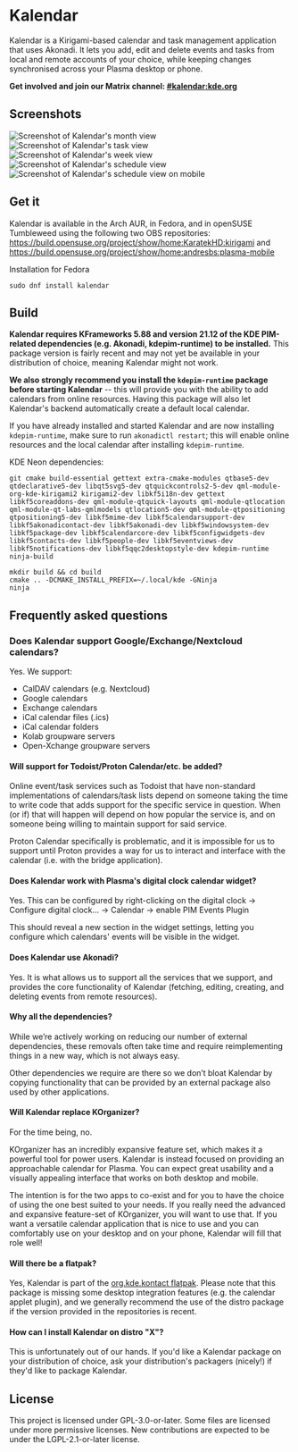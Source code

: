 <!--
SPDX-FileCopyrightText: 2021 Carl Schwan <carl@carlschwan.eu>
SPDX-FileCopyrightText: 2021 Claudio Cambra <claudio.cambra@gmail.com>
SPDX-License-Identifier: CC0-1.0
-->

# Kalendar

Kalendar is a Kirigami-based calendar and task management application that uses Akonadi. It lets you add, edit and delete events and tasks from local and remote accounts of your choice, while keeping changes synchronised across your Plasma desktop or phone.

**Get involved and join our Matrix channel: [#kalendar:kde.org](https://matrix.to/#/#kalendar:kde.org=)**

## Screenshots

![Screenshot of Kalendar's month view](https://cdn.kde.org/screenshots/kalendar/month_view.png)
![Screenshot of Kalendar's task view](https://cdn.kde.org/screenshots/kalendar/task_view.png)
![Screenshot of Kalendar's week view](https://cdn.kde.org/screenshots/kalendar/week_view.png)
![Screenshot of Kalendar's schedule view](https://cdn.kde.org/screenshots/kalendar/schedule_view.png)
![Screenshot of Kalendar's schedule view on mobile](https://cdn.kde.org/screenshots/kalendar/mobile_view.png)

## Get it

Kalendar is available in the Arch AUR, in Fedora, and in openSUSE Tumbleweed using
the following two OBS repositories: https://build.opensuse.org/project/show/home:KaratekHD:kirigami
and https://build.opensuse.org/project/show/home:andresbs:plasma-mobile

Installation for Fedora 

```
sudo dnf install kalendar
```

## Build

**Kalendar requires KFrameworks 5.88 and version 21.12 of the KDE PIM-related dependencies (e.g. Akonadi, kdepim-runtime) to be installed.** This package version is fairly recent and may not yet be available in your distribution of choice, meaning Kalendar might not work.

**We also strongly recommend you install the `kdepim-runtime` package before starting Kalendar** -- this will provide you with the ability to add calendars from online resources. Having this package will also let Kalendar's backend automatically create a default local calendar. 

If you have already installed and started Kalendar and are now installing `kdepim-runtime`, make sure to run `akonadictl restart`; this will enable online resources and the local calendar after installing `kdepim-runtime`.

KDE Neon dependencies:
```
git cmake build-essential gettext extra-cmake-modules qtbase5-dev qtdeclarative5-dev libqt5svg5-dev qtquickcontrols2-5-dev qml-module-org-kde-kirigami2 kirigami2-dev libkf5i18n-dev gettext libkf5coreaddons-dev qml-module-qtquick-layouts qml-module-qtlocation qml-module-qt-labs-qmlmodels qtlocation5-dev qml-module-qtpositioning qtpositioning5-dev libkf5mime-dev libkf5calendarsupport-dev libkf5akonadicontact-dev libkf5akonadi-dev libkf5windowsystem-dev libkf5package-dev libkf5calendarcore-dev libkf5configwidgets-dev libkf5contacts-dev libkf5people-dev libkf5eventviews-dev libkf5notifications-dev libkf5qqc2desktopstyle-dev kdepim-runtime ninja-build
```

```
mkdir build && cd build
cmake .. -DCMAKE_INSTALL_PREFIX=~/.local/kde -GNinja
ninja
```

## Frequently asked questions

### Does Kalendar support Google/Exchange/Nextcloud calendars?

Yes. We support:

- CalDAV calendars (e.g. Nextcloud)
- Google calendars
- Exchange calendars
- iCal calendar files (.ics)
- iCal calendar folders
- Kolab groupware servers
- Open-Xchange groupware servers

#### Will support for Todoist/Proton Calendar/etc. be added?

Online event/task services such as Todoist that have non-standard implementations of calendars/task lists depend on someone taking the time to write code that adds support for the specific service in question. When (or if) that will happen will depend on how popular the service is, and on someone being willing to maintain support for said service.

Proton Calendar specifically is problematic, and it is impossible for us to support until Proton provides a way for us to interact and interface with the calendar (i.e. with the bridge application). 

#### Does Kalendar work with Plasma's digital clock calendar widget?

Yes. This can be configured by right-clicking on the digital clock -> Configure digital clock... -> Calendar -> enable PIM Events Plugin

This should reveal a new section in the widget settings, letting you configure which calendars' events will be visible in the widget.

#### Does Kalendar use Akonadi?

Yes. It is what allows us to support all the services that we support, and provides the core functionality of Kalendar (fetching, editing, creating, and deleting events from remote resources).

#### Why all the dependencies?

While we’re actively working on reducing our number of external dependencies, these removals often take time and require reimplementing things in a new way, which is not always easy.

Other dependencies we require are there so we don’t bloat Kalendar by copying functionality that can be provided by an external package also used by other applications.

#### Will Kalendar replace KOrganizer?

For the time being, no.

KOrganizer has an incredibly expansive feature set, which makes it a powerful tool for power users. Kalendar is instead focused on providing an approachable calendar for Plasma. You can expect great usability and a visually appealing interface that works on both desktop and mobile.

The intention is for the two apps to co-exist and for you to have the choice of using the one best suited to your needs. If you really need the advanced and expansive feature-set of KOrganizer, you will want to use that. If you want a versatile calendar application that is nice to use and you can comfortably use on your desktop and on your phone, Kalendar will fill that role well!

#### Will there be a flatpak?

Yes, Kalendar is part of the [org.kde.kontact flatpak](https://flathub.org/apps/details/org.kde.kontact). Please note that this package is missing some desktop integration features (e.g. the calendar applet plugin), and we generally recommend the use of the distro package if the version provided in the repositories is recent.

#### How can I install Kalendar on distro "X"?

This is unfortunately out of our hands. If you'd like a Kalendar package on your distribution of choice, ask your distribution's packagers (nicely!) if they'd like to package Kalendar.

## License

This project is licensed under GPL-3.0-or-later. Some files are licensed under
more permissive licenses. New contributions are expected to be under the
LGPL-2.1-or-later license.

